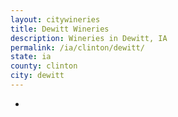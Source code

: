 ```yaml
---
layout: citywineries
title: Dewitt Wineries
description: Wineries in Dewitt, IA
permalink: /ia/clinton/dewitt/
state: ia
county: clinton
city: dewitt
---
```

-
